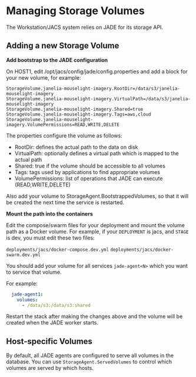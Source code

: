 # Managing Storage Volumes

The Workstation/JACS system relies on JADE for its storage API.

## Adding a new Storage Volume

**Add bootstrap to the JADE configuration**

On HOST1, edit /opt/jacs/config/jade/config.properties and add a block for your new volume, for example:
```
StorageVolume.janelia-mouselight-imagery.RootDir=/data/s3/janelia-mouselight-imagery
StorageVolume.janelia-mouselight-imagery.VirtualPath=/data/s3/janelia-mouselight-imagery
StorageVolume.janelia-mouselight-imagery.Shared=true
StorageVolume.janelia-mouselight-imagery.Tags=aws,cloud
StorageVolume.janelia-mouselight-imagery.VolumePermissions=READ,WRITE,DELETE
```

The properties configure the volume as follows:
* RootDir: defines the actual path to the data on disk
* VirtualPath: optionally defines a virtual path which is mapped to the actual path
* Shared: true if the volume should be accessible to all volumes
* Tags: tags used by applications to find appropriate volumes
* VolumePermissions: list of operations that JADE can execute (READ,WRITE,DELETE)

Also add your volume to StorageAgent.BootstrappedVolumes, so that it will be created the next time the service is restarted.

**Mount the path into the containers**

Edit the compose/swarm files for your deployment and mount the volume path as a Docker volume. For example, if your `DEPLOYMENT` is jacs, and `STAGE` is dev, you must edit these two files:

`deployments/jacs/docker-compose.dev.yml`
`deployments/jacs/docker-swarm.dev.yml`

You should add your volume for all services `jade-agent<N>` which you want to service that volume.

For example:
```yaml
  jade-agent1:
    volumes:
      - /data/s3:/data/s3:shared
```

Restart the stack after making the changes above and the volume will be created when the JADE worker starts.

## Host-specific Volumes

By default, all JADE agents are configured to serve all volumes in the database. You can use `StorageAgent.ServedVolumes` to control which volumes are served by which hosts.


